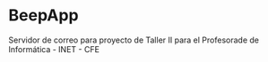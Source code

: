 # BeepApp
Servidor de correo para proyecto de Taller II para el Profesorade de Informática - INET - CFE
